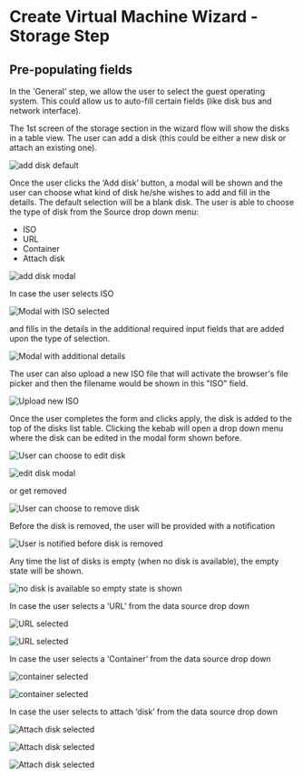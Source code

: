 # Create Virtual Machine Wizard - Storage Step

## Pre-populating fields

In the 'General' step, we allow the user to select the guest operating system. This could allow us to auto-fill certain fields (like disk bus and network interface).

The 1st screen of the storage section in the wizard flow will show the disks in a table view. The user can add a disk (this could be either a new disk or attach an existing one).

![add disk default](img/Add-disk-default.png)

Once the user clicks the ‘Add disk’ button, a modal will be shown and the user can choose what kind of disk he/she wishes to add and fill in the details. The default selection will be a blank disk. The user is able to choose the type of disk from the Source drop down menu:
- ISO
- URL
- Container
- Attach disk

![add disk modal](img/Add-disk-modal.png)

In case the user selects ISO

![Modal with ISO selected](img/Add-disk-modal-ISO-selected.png)

and fills in the details in the additional required input fields that are added upon the type of selection.

![Modal with additional details](img/Add-disk-modal-details-required.png)

The user can also upload a new ISO file that will activate the browser's file picker and then the filename would be shown in this "ISO" field.

![Upload new ISO](img/Upload-new-ISO.png)

Once the user completes the form and clicks apply, the disk is added to the top of the disks list table. Clicking the kebab will open a drop down menu where the disk can be edited in the modal form shown before.

![User can choose to edit disk](img/Edit-disk.png)

![edit disk modal](img/Edit-disk-modal.png)

or get removed

![User can choose to remove disk](img/Remove-disk.png)

Before the disk is removed, the user will be provided with a notification

![User is notified before disk is removed](img/Remove-disk-warning-alert.png)

Any time the list of disks is empty (when no disk is available), the empty state will be shown.

![no disk is available so empty state is shown](img/Empty-state-after-deleting-all-items.png)

In case the user selects a ‘URL’ from the data source drop down

![URL selected](img/URL-selected-add-disk-modal.png)

![URL selected](img/URL-selected-add-disk-modal-details-required.png)

In case the user selects a ‘Container’ from the data source drop down

![container selected](img/Container-selected-add-disk-modal.png)

![container selected](img/Container-selected-add-disk-modal-details-required.png)

In case the user selects to attach ‘disk’ from the data source drop down

![Attach disk selected](img/Attach-disk-selected-add-disk-modal.png)

![Attach disk selected](img/Attach-disk-selected-add-disk-modal-details-required.png)

![Attach disk selected](img/Attach-disk-selected-add-disk-modal-details-required2.png)
